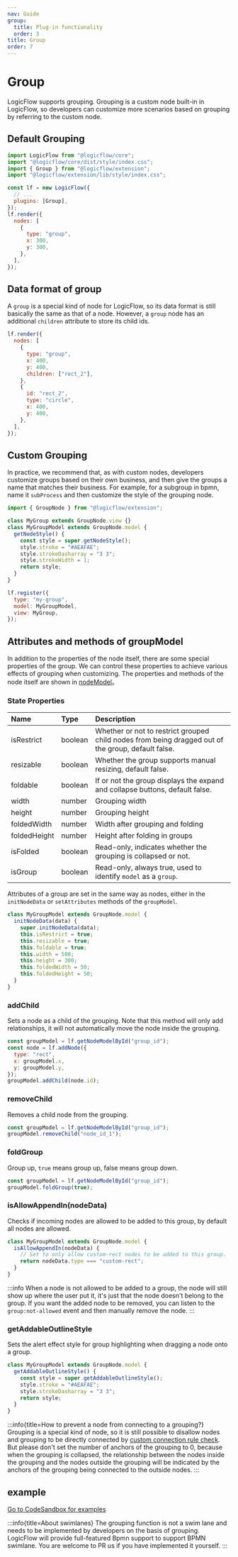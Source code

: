 ```yaml
---
nav: Guide
group:
  title: Plug-in functionality
  order: 3
title: Group
order: 7
---
```


# Group

LogicFlow supports grouping. Grouping is a custom node built-in in LogicFlow, so developers can customize more scenarios based on grouping by referring to the custom node.

## Default Grouping

```jsx | pure
import LogicFlow from "@logicflow/core";
import "@logicflow/core/dist/style/index.css";
import { Group } from "@logicflow/extension";
import "@logicflow/extension/lib/style/index.css";

const lf = new LogicFlow({
  // ...
  plugins: [Group],
});
lf.render({
  nodes: [
    {
      type: "group",
      x: 300,
      y: 300,
    },
  ],
});
```

## Data format of group

A `group` is a special kind of node for LogicFlow, so its data format is still basically the same as that of a node. However, a `group` node has an additional `children` attribute to store its child ids.

```jsx | pure
lf.render({
  nodes: [
    {
      type: "group",
      x: 400,
      y: 400,
      children: ["rect_2"],
    },
    {
      id: "rect_2",
      type: "circle",
      x: 400,
      y: 400,
    },
  ],
});
```

## Custom Grouping

In practice, we recommend that, as with custom nodes, developers customize groups based on their own business, and then give the groups a name that matches their business. For example, for a subgroup in bpmn, name it `subProcess` and then customize the style of the grouping node.

```jsx | pure
import { GroupNode } from "@logicflow/extension";

class MyGroup extends GroupNode.view {}
class MyGroupModel extends GroupNode.model {
  getNodeStyle() {
    const style = super.getNodeStyle();
    style.stroke = "#AEAFAE";
    style.strokeDasharray = "3 3";
    style.strokeWidth = 1;
    return style;
  }
}

lf.register({
  type: "my-group",
  model: MyGroupModel,
  view: MyGroup,
});
```

## Attributes and methods of groupModel

In addition to the properties of the node itself, there are some special properties of the group. We can control these properties to achieve various effects of grouping when customizing. The properties and methods of the node itself are shown in [nodeModel](/api/node-model-api)。

### State Properties

| Name | Type | Description                                      |
| :----------- | :------ | :-------------------------------------------- |
| isRestrict   | boolean | Whether or not to restrict grouped child nodes from being dragged out of the group, default false.        |
| resizable    | boolean | Whether the group supports manual resizing, default false.  |
| foldable     | boolean | If or not the group displays the expand and collapse buttons, default false.  |
| width        | number  | Grouping width    |
| height       | number  | Grouping height   |
| foldedWidth  | number  | Width after grouping and folding |
| foldedHeight | number  | Height after folding in groups   |
| isFolded     | boolean | Read-only, indicates whether the grouping is collapsed or not. |
| isGroup      | boolean | Read-only, always true, used to identify `model` as a `group`. |

Attributes of a group are set in the same way as nodes, either in the `initNodeData` or `setAttributes` methods of the `groupModel`.

```jsx | pure
class MyGroupModel extends GroupNode.model {
  initNodeData(data) {
    super.initNodeData(data);
    this.isRestrict = true;
    this.resizable = true;
    this.foldable = true;
    this.width = 500;
    this.height = 300;
    this.foldedWidth = 50;
    this.foldedHeight = 50;
  }
}
```

### addChild

Sets a node as a child of the grouping. Note that this method will only add relationships, it will not automatically move the node inside the grouping.

```jsx | pure
const groupModel = lf.getNodeModelById("group_id");
const node = lf.addNode({
  type: "rect",
  x: groupModel.x,
  y: groupModel.y,
});
groupModel.addChild(node.id);
```

### removeChild

Removes a child node from the grouping.

```jsx | pure
const groupModel = lf.getNodeModelById("group_id");
groupModel.removeChild("node_id_1");
```

### foldGroup

Group up, `true` means group up, false means group down.

```jsx | pure
const groupModel = lf.getNodeModelById("group_id");
groupModel.foldGroup(true);
```

### isAllowAppendIn(nodeData)

Checks if incoming nodes are allowed to be added to this group, by default all nodes are allowed.

```jsx | pure
class MyGroupModel extends GroupNode.model {
  isAllowAppendIn(nodeData) {
    // Set to only allow custom-rect nodes to be added to this group.
    return nodeData.type === "custom-rect";
  }
}
```
:::info
When a node is not allowed to be added to a group, the node will still show up where the user put it, it's just that the node doesn't belong to the group. If you want the added node to be removed, you can listen to the `group:not-allowed` event and then manually remove the node.
:::

### getAddableOutlineStyle

Sets the alert effect style for group highlighting when dragging a node onto a group.

```jsx | pure
class MyGroupModel extends GroupNode.model {
  getAddableOutlineStyle() {
    const style = super.getAddableOutlineStyle();
    style.stroke = "#AEAFAE";
    style.strokeDasharray = "3 3";
    return style;
  }
}
```
:::info{title=How to prevent a node from connecting to a grouping?}
Grouping is a special kind of node, so it is still possible to disallow nodes and grouping to be directly connected by [custom connection rule check](intermediate-node#connectionRule). But please don't set the number of anchors of the grouping to 0, because when the grouping is collapsed, the relationship between the nodes inside the grouping and the nodes outside the grouping will be indicated by the anchors of the grouping being connected to the outside nodes.
:::

## example

<a href="https://codesandbox.io/embed/bold-moore-vgvpf?fontsize=14&hidenavigation=1&theme=dark&view=preview" target="_blank"> Go to CodeSandbox for examples </a>

:::info{title=About swimlanes}
The grouping function is not a swim lane and needs to be implemented by developers on the basis of grouping. LogicFlow will provide full-featured Bpmn support to support BPMN swimlane. You are welcome to PR us if you have implemented it yourself.
:::